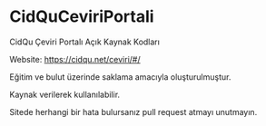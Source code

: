 # CidQuCeviriPortali
CidQu Çeviri Portalı Açık Kaynak Kodları

Website: https://cidqu.net/ceviri/#/

Eğitim ve bulut üzerinde saklama amacıyla oluşturulmuştur.

Kaynak verilerek kullanılabilir.

Sitede herhangi bir hata bulursanız pull request atmayı unutmayın.